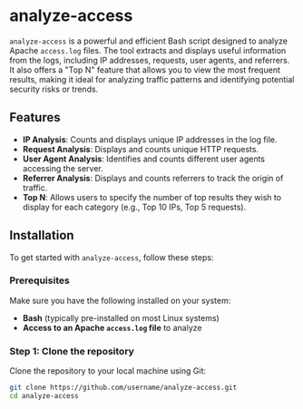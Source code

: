 # analyze-access

`analyze-access` is a powerful and efficient Bash script designed to analyze Apache `access.log` files. The tool extracts and displays useful information from the logs, including IP addresses, requests, user agents, and referrers. It also offers a "Top N" feature that allows you to view the most frequent results, making it ideal for analyzing traffic patterns and identifying potential security risks or trends.

## Features

- **IP Analysis**: Counts and displays unique IP addresses in the log file.
- **Request Analysis**: Displays and counts unique HTTP requests.
- **User Agent Analysis**: Identifies and counts different user agents accessing the server.
- **Referrer Analysis**: Displays and counts referrers to track the origin of traffic.
- **Top N**: Allows users to specify the number of top results they wish to display for each category (e.g., Top 10 IPs, Top 5 requests).

## Installation

To get started with `analyze-access`, follow these steps:

### Prerequisites

Make sure you have the following installed on your system:
- **Bash** (typically pre-installed on most Linux systems)
- **Access to an Apache `access.log` file** to analyze

### Step 1: Clone the repository

Clone the repository to your local machine using Git:

```bash
git clone https://github.com/username/analyze-access.git
cd analyze-access
